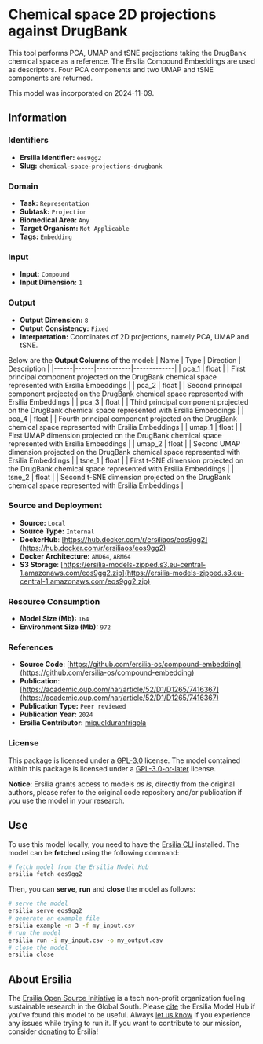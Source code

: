 # Chemical space 2D projections against DrugBank

This tool performs PCA, UMAP and tSNE projections taking the DrugBank chemical space as a reference. The Ersilia Compound Embeddings are used as descriptors. Four PCA components and two UMAP and tSNE components are returned.

This model was incorporated on 2024-11-09.

## Information
### Identifiers
- **Ersilia Identifier:** `eos9gg2`
- **Slug:** `chemical-space-projections-drugbank`

### Domain
- **Task:** `Representation`
- **Subtask:** `Projection`
- **Biomedical Area:** `Any`
- **Target Organism:** `Not Applicable`
- **Tags:** `Embedding`

### Input
- **Input:** `Compound`
- **Input Dimension:** `1`

### Output
- **Output Dimension:** `8`
- **Output Consistency:** `Fixed`
- **Interpretation:** Coordinates of 2D projections, namely PCA, UMAP and tSNE.

Below are the **Output Columns** of the model:
| Name | Type | Direction | Description |
|------|------|-----------|-------------|
| pca_1 | float |  | First principal component projected on the DrugBank chemical space represented with Ersilia Embeddings |
| pca_2 | float |  | Second principal component projected on the DrugBank chemical space represented with Ersilia Embeddings |
| pca_3 | float |  | Third principal component projected on the DrugBank chemical space represented with Ersilia Embeddings |
| pca_4 | float |  | Fourth principal component projected on the DrugBank chemical space represented with Ersilia Embeddings |
| umap_1 | float |  | First UMAP dimension projected on the DrugBank chemical space represented with Ersilia Embeddings |
| umap_2 | float |  | Second UMAP dimension projected on the DrugBank chemical space represented with Ersilia Embeddings |
| tsne_1 | float |  | First t-SNE dimension projected on the DrugBank chemical space represented with Ersilia Embeddings |
| tsne_2 | float |  | Second t-SNE dimension projected on the DrugBank chemical space represented with Ersilia Embeddings |


### Source and Deployment
- **Source:** `Local`
- **Source Type:** `Internal`
- **DockerHub**: [https://hub.docker.com/r/ersiliaos/eos9gg2](https://hub.docker.com/r/ersiliaos/eos9gg2)
- **Docker Architecture:** `AMD64`, `ARM64`
- **S3 Storage**: [https://ersilia-models-zipped.s3.eu-central-1.amazonaws.com/eos9gg2.zip](https://ersilia-models-zipped.s3.eu-central-1.amazonaws.com/eos9gg2.zip)

### Resource Consumption
- **Model Size (Mb):** `164`
- **Environment Size (Mb):** `972`


### References
- **Source Code**: [https://github.com/ersilia-os/compound-embedding](https://github.com/ersilia-os/compound-embedding)
- **Publication**: [https://academic.oup.com/nar/article/52/D1/D1265/7416367](https://academic.oup.com/nar/article/52/D1/D1265/7416367)
- **Publication Type:** `Peer reviewed`
- **Publication Year:** `2024`
- **Ersilia Contributor:** [miquelduranfrigola](https://github.com/miquelduranfrigola)

### License
This package is licensed under a [GPL-3.0](https://github.com/ersilia-os/ersilia/blob/master/LICENSE) license. The model contained within this package is licensed under a [GPL-3.0-or-later](LICENSE) license.

**Notice**: Ersilia grants access to models _as is_, directly from the original authors, please refer to the original code repository and/or publication if you use the model in your research.


## Use
To use this model locally, you need to have the [Ersilia CLI](https://github.com/ersilia-os/ersilia) installed.
The model can be **fetched** using the following command:
```bash
# fetch model from the Ersilia Model Hub
ersilia fetch eos9gg2
```
Then, you can **serve**, **run** and **close** the model as follows:
```bash
# serve the model
ersilia serve eos9gg2
# generate an example file
ersilia example -n 3 -f my_input.csv
# run the model
ersilia run -i my_input.csv -o my_output.csv
# close the model
ersilia close
```

## About Ersilia
The [Ersilia Open Source Initiative](https://ersilia.io) is a tech non-profit organization fueling sustainable research in the Global South.
Please [cite](https://github.com/ersilia-os/ersilia/blob/master/CITATION.cff) the Ersilia Model Hub if you've found this model to be useful. Always [let us know](https://github.com/ersilia-os/ersilia/issues) if you experience any issues while trying to run it.
If you want to contribute to our mission, consider [donating](https://www.ersilia.io/donate) to Ersilia!
